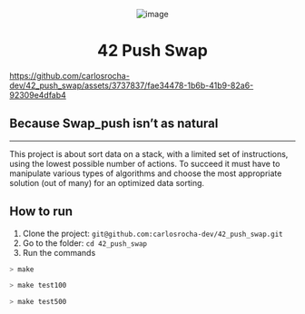 <div align="center"> 

![image](https://github.com/carlosrocha-dev/42_push_swap/assets/3737837/0a006021-b54b-48cb-b1d1-a59ee0435dfd)

# 42 Push Swap

</div> 

https://github.com/carlosrocha-dev/42_push_swap/assets/3737837/fae34478-1b6b-41b9-82a6-92309e4dfab4

</div>

## Because Swap_push isn’t as natural
   
---

This project is about sort data on a stack, with a limited set of instructions, using
the lowest possible number of actions. To succeed it must have to manipulate various
types of algorithms and choose the most appropriate solution (out of many) for an
optimized data sorting.

## How to run

1. Clone the project: ```git@github.com:carlosrocha-dev/42_push_swap.git```
2. Go to the folder: ```cd 42_push_swap```
3. Run the commands
```Bash
> make
```

```Bash
> make test100
```

```Bash
> make test500
```
